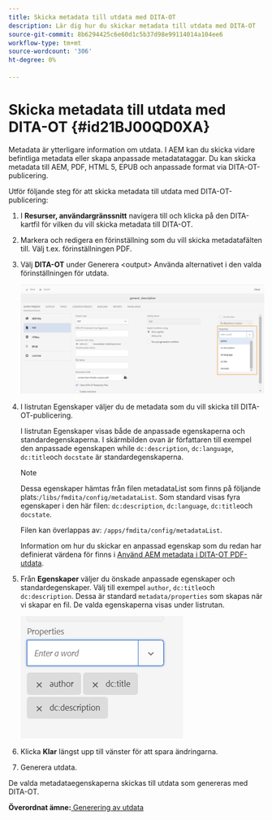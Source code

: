 ```yaml
---
title: Skicka metadata till utdata med DITA-OT
description: Lär dig hur du skickar metadata till utdata med DITA-OT
source-git-commit: 8b6294425c6e60d1c5b37d98e99114014a104ee6
workflow-type: tm+mt
source-wordcount: '306'
ht-degree: 0%

---
```



# Skicka metadata till utdata med DITA-OT {#id21BJ00QD0XA}

Metadata är ytterligare information om utdata. I AEM kan du skicka vidare befintliga metadata eller skapa anpassade metadatataggar. Du kan skicka metadata till AEM, PDF, HTML 5, EPUB och anpassade format via DITA-OT-publicering.

Utför följande steg för att skicka metadata till utdata med DITA-OT-publicering:

1. I **Resurser, användargränssnitt** navigera till och klicka på den DITA-kartfil för vilken du vill skicka metadata till DITA-OT.
1. Markera och redigera en förinställning som du vill skicka metadatafälten till. Välj t.ex. förinställningen PDF.
1. Välj **DITA-OT** under Generera &lt;output> Använda alternativet i den valda förinställningen för utdata.

   ![](images/custom-meta-data-output-preset.png)

1. I listrutan Egenskaper väljer du de metadata som du vill skicka till DITA-OT-publicering.

   I listrutan Egenskaper visas både de anpassade egenskaperna och standardegenskaperna. I skärmbilden ovan är författaren till exempel den anpassade egenskapen while `dc:description`, `dc:language`, `dc:title`och `docstate` är standardegenskaperna.

   >[!NOTE]
   >
   > Dessa egenskaper hämtas från filen metadataList som finns på följande plats:`/libs/fmdita/config/metadataList`. Som standard visas fyra egenskaper i den här filen: `dc:description`, `dc:language`, `dc:title`och `docstate`.

   Filen kan överlappas av: `/apps/fmdita/config/metadataList`.

   Information om hur du skickar en anpassad egenskap som du redan har definierat värdena för finns i [Använd AEM metadata i DITA-OT PDF-utdata](https://experienceleaguecommunities.adobe.com/t5/xml-documentation-discussions/use-aem-metadata-in-dita-ot-pdf-output/td-p/411880).

1. Från **Egenskaper** väljer du önskade anpassade egenskaper och standardegenskaper. Välj till exempel `author`, `dc:title`och `dc:description`. Dessa är standard `metadata/properties` som skapas när vi skapar en fil. De valda egenskaperna visas under listrutan.

   ![](images/selected-metadata-properties.png)

1. Klicka **Klar** längst upp till vänster för att spara ändringarna.
1. Generera utdata.

De valda metadataegenskaperna skickas till utdata som genereras med DITA-OT.

**Överordnat ämne:**[ Generering av utdata](generate-output.md)

